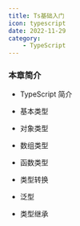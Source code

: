```yaml
---
title: Ts基础入门
icon: typescript
date: 2022-11-29
category:
    - TypeScript
---
```


### 本章简介

- TypeScript 简介

- 基本类型

- 对象类型

- 数组类型

- 函数类型

- 类型转换

- 泛型

- 类型继承